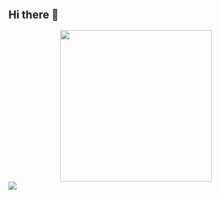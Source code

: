 ## Hi there 👋

<div id="header" align="center">
    <img src="https://i.giphy.com/media/v1.Y2lkPTc5MGI3NjExeG9saWt1Ymw0dnQ4enNmNjdic3YwN2M0ZDM5aDk1Y2ZqemllZHBnaSZlcD12MV9pbnRlcm5hbF9naWZfYnlfaWQmY3Q9Zw/Qkbm4jGMam7PfdWzHM/giphy.gif" width="300">
</div>


<!-- Social media badges -->
<div id="badges">
  <a href="https://www.linkedin.com/in/petar-cholakov-a8458b250/">
    <img src="https://img.shields.io/badge/LinkedIn-blue?logo=linkedin&logoColor=white&style=for-the-badge">
  </a>
</div>

<!--
**fanerotim/fanerotim** is a ✨ _special_ ✨ repository because its `README.md` (this file) appears on your GitHub profile.

Here are some ideas to get you started:

- 🔭 I’m currently working on ...
- 🌱 I’m currently learning ...
- 👯 I’m looking to collaborate on ...
- 🤔 I’m looking for help with ...
- 💬 Ask me about ...
- 📫 How to reach me: ...
- 😄 Pronouns: ...
- ⚡ Fun fact: ...
-->
